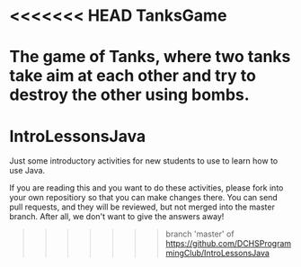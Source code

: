 <<<<<<< HEAD
TanksGame
=========

The game of Tanks, where two tanks take aim at each other and try to destroy the other using bombs.
=======
IntroLessonsJava
================

Just some introductory activities for new students to use to learn how to use Java.

If you are reading this and you want to do these activities, please fork into your own repositiory so that you can make changes there. You can send pull requests, and they will be reviewed, but not merged into the master branch.
After all, we don't want to give the answers away!
>>>>>>> branch 'master' of https://github.com/DCHSProgrammingClub/IntroLessonsJava
